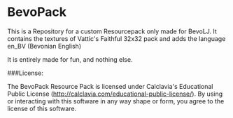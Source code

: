 BevoPack
========

This is a Repository for a custom Resourcepack only made for BevoLJ. It contains the textures of Vattic's Faithful 32x32 pack and adds the language en_BV (Bevonian English)

It is entirely made for fun, and nothing else.

###License:

The BevoPack Resource Pack is licensed under Calclavia's Educational Public License (http://calclavia.com/educational-public-license/). By using or interacting with this software in any way shape or form, you agree to the license of this software.
